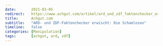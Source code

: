 ```yaml
---
date:       2021-03-05
redirect:   https://www.achgut.com/artikel/ard_und_zdf_faktenchecker_erwischt_die_schamlosen
title:      Achgut.com
subtitle:   "ARD- und ZDF-Faktenchecker erwischt: Die Schamlosen"
timeline:   false
categories: [Manipulation]
tags:       [achgut, ard, zdf]
---
```

